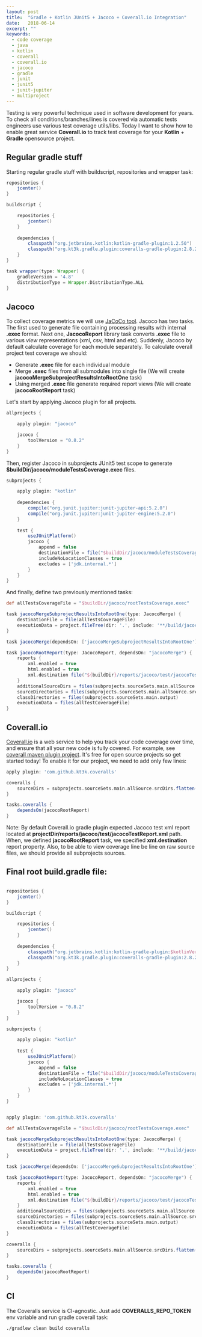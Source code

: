 ```yaml
---
layout: post
title:  "Gradle + Kotlin JUnit5 + Jacoco + Coverall.io Integration"
date:   2018-06-14
excerpt: ""
keywords:
  - code coverage
  - java
  - kotlin
  - coverall
  - coverall.io
  - jacoco
  - gradle
  - junit
  - junit5
  - junit-jupiter
  - multiproject
---
```


 Testing is very powerful technique used in software development for years. To check all conditions/branches/lines is 
covered via automatic tests engineers use various test coverage utils/libs. Today I want to show how to enable great
service **Coverall.io** to track test coverage for your **Kotlin** + **Gradle** opensource project.

## Regular gradle stuff
Starting regular gradle stuff with buildscript, repositories and wrapper task:

```gradle
repositories {
    jcenter()
}

buildscript {

    repositories {
        jcenter()
    }
    
    dependencies {
        classpath("org.jetbrains.kotlin:kotlin-gradle-plugin:1.2.50")
        classpath("org.kt3k.gradle.plugin:coveralls-gradle-plugin:2.8.2")
    }
}

task wrapper(type: Wrapper) {
    gradleVersion = '4.8'
    distributionType = Wrapper.DistributionType.ALL
}
```


## Jacoco

 To collect coverage metrics we will use [JaCoCo tool](https://www.eclemma.org/jacoco/). Jacoco has two tasks. The first
used to generate file containing processing results with internal **.exec** format. Next one, **JacocoReport** 
library task converts **.exec** file to various *view* representations (xml, csv, html and etc). Suddenly, Jacoco by
default calculate coverage for each module separately. To calculate overall project test coverage we should:

* Generate **.exec** file for each individual module    
* Merge **.exec** files from all submodules into single file (We will create **jacocoMergeSubprojectResultsIntoRootOne** task)
* Using merged **.exec** file generate required report views (We will create **jacocoRootReport** task)

Let's start by applying Jacoco plugin for all projects. 

```gradle
allprojects {

    apply plugin: "jacoco"

    jacoco {
        toolVersion = "0.8.2"
    }
}
```

Then, register Jacoco in subprojects JUnit5 test scope to generate **$buildDir/jacoco/moduleTestsCoverage.exec** files.
```gradle
subprojects {

    apply plugin: "kotlin"
    
    dependencies {
        compile("org.junit.jupiter:junit-jupiter-api:5.2.0")
        compile("org.junit.jupiter:junit-jupiter-engine:5.2.0")
    }
    
    test {
        useJUnitPlatform()
        jacoco {
            append = false
            destinationFile = file("$buildDir/jacoco/moduleTestsCoverage.exec")
            includeNoLocationClasses = true
            excludes = ['jdk.internal.*']
        }
    }
}
```

And finally, define two previously mentioned tasks:
```gradle
def allTestsCoverageFile = "$buildDir/jacoco/rootTestsCoverage.exec"

task jacocoMergeSubprojectResultsIntoRootOne(type: JacocoMerge) {
    destinationFile = file(allTestsCoverageFile)
    executionData = project.fileTree(dir: '.', include: '**/build/jacoco/moduleTestsCoverage.exec')
}

task jacocoMerge(dependsOn: ['jacocoMergeSubprojectResultsIntoRootOne'])

task jacocoRootReport(type: JacocoReport, dependsOn: "jacocoMerge") {
    reports {
        xml.enabled = true
        html.enabled = true
        xml.destination file("${buildDir}/reports/jacoco/test/jacocoTestReport.xml")
    }
    additionalSourceDirs = files(subprojects.sourceSets.main.allSource.srcDirs)
    sourceDirectories = files(subprojects.sourceSets.main.allSource.srcDirs)
    classDirectories = files(subprojects.sourceSets.main.output)
    executionData = files(allTestCoverageFile)
}
```

## Coverall.io
 
 [Coverall.io](https://coveralls.io/) is a web service to help you track your code coverage over time, and ensure that 
all your new code is fully covered. For example, see [coverall maven plugin project](https://coveralls.io/github/trautonen/coveralls-maven-plugin).
It's free for open source projects so get started today! To enable it for our project, we need to add only few lines:
```gradle
apply plugin: 'com.github.kt3k.coveralls'

coveralls {
    sourceDirs = subprojects.sourceSets.main.allSource.srcDirs.flatten()
}

tasks.coveralls {
    dependsOn(jacocoRootReport)
}
```

 Note: By default Coverall.io gradle plugin expected Jacoco test xml report located at
**projectDir/reports/jacoco/test/jacocoTestReport.xml** path. When, we defined **jacocoRootReport** task, we specified 
**xml.destination** report property. Also, to be able to view coverage line be line on raw source files, we should 
provide all subprojects sources.
 
## Final root build.gradle file:
```gradle

repositories {
    jcenter()
}

buildscript {

    repositories {
        jcenter()
    }
    
    dependencies {
        classpath("org.jetbrains.kotlin:kotlin-gradle-plugin:$kotlinVersion")
        classpath("org.kt3k.gradle.plugin:coveralls-gradle-plugin:2.8.2")
    }
}

allprojects {

    apply plugin: "jacoco"

    jacoco {
        toolVersion = "0.8.2"
    }
}

subprojects {

    apply plugin: "kotlin"
    
    test {
        useJUnitPlatform()
        jacoco {
            append = false
            destinationFile = file("$buildDir/jacoco/moduleTestsCoverage.exec")
            includeNoLocationClasses = true
            excludes = ['jdk.internal.*']
        }
    }
}


apply plugin: 'com.github.kt3k.coveralls'

def allTestsCoverageFile = "$buildDir/jacoco/rootTestsCoverage.exec"

task jacocoMergeSubprojectResultsIntoRootOne(type: JacocoMerge) {
    destinationFile = file(allTestsCoverageFile)
    executionData = project.fileTree(dir: '.', include: '**/build/jacoco/moduleTestsCoverage.exec')
}

task jacocoMerge(dependsOn: ['jacocoMergeSubprojectResultsIntoRootOne'])

task jacocoRootReport(type: JacocoReport, dependsOn: "jacocoMerge") {
    reports {
        xml.enabled = true
        html.enabled = true
        xml.destination file("${buildDir}/reports/jacoco/test/jacocoTestReport.xml")
    }
    additionalSourceDirs = files(subprojects.sourceSets.main.allSource.srcDirs)
    sourceDirectories = files(subprojects.sourceSets.main.allSource.srcDirs)
    classDirectories = files(subprojects.sourceSets.main.output)
    executionData = files(allTestCoverageFile)
}

coveralls {
    sourceDirs = subprojects.sourceSets.main.allSource.srcDirs.flatten()
}

tasks.coveralls {
    dependsOn(jacocoRootReport)
}

```


## CI
 The Coveralls service is CI-agnostic. Just add **COVERALLS_REPO_TOKEN** env variable and run
gradle coverall task:
 
```bash
./gradlew clean build coveralls
``` 


